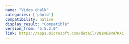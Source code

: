 ```yaml
---
name: "Video chalk"
categories: ['photo']
compatibility: native
display_result: "Compatible"
version_from: "5.5.2.0"
link: https://apps.microsoft.com/detail/9N1N62NW7KXC
---
```

